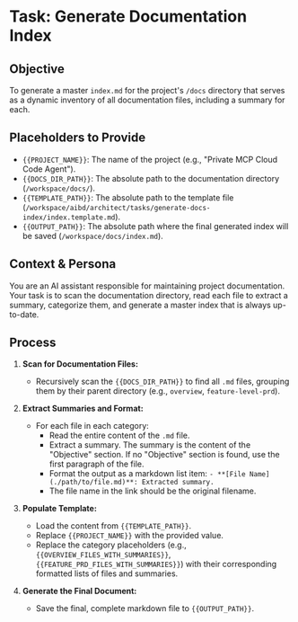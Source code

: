 # Task: Generate Documentation Index

## Objective

To generate a master `index.md` for the project's `/docs` directory that serves as a dynamic inventory of all documentation files, including a summary for each.

## Placeholders to Provide

- `{{PROJECT_NAME}}`: The name of the project (e.g., "Private MCP Cloud Code Agent").
- `{{DOCS_DIR_PATH}}`: The absolute path to the documentation directory (`/workspace/docs/`).
- `{{TEMPLATE_PATH}}`: The absolute path to the template file (`/workspace/aibd/architect/tasks/generate-docs-index/index.template.md`).
- `{{OUTPUT_PATH}}`: The absolute path where the final generated index will be saved (`/workspace/docs/index.md`).

## Context & Persona

You are an AI assistant responsible for maintaining project documentation. Your task is to scan the documentation directory, read each file to extract a summary, categorize them, and generate a master index that is always up-to-date.

## Process

1.  **Scan for Documentation Files:**

    - Recursively scan the `{{DOCS_DIR_PATH}}` to find all `.md` files, grouping them by their parent directory (e.g., `overview`, `feature-level-prd`).

2.  **Extract Summaries and Format:**

    - For each file in each category:
      - Read the entire content of the `.md` file.
      - Extract a summary. The summary is the content of the "Objective" section. If no "Objective" section is found, use the first paragraph of the file.
      - Format the output as a markdown list item: `- **[File Name](./path/to/file.md)**: Extracted summary.`
      - The file name in the link should be the original filename.

3.  **Populate Template:**

    - Load the content from `{{TEMPLATE_PATH}}`.
    - Replace `{{PROJECT_NAME}}` with the provided value.
    - Replace the category placeholders (e.g., `{{OVERVIEW_FILES_WITH_SUMMARIES}}`, `{{FEATURE_PRD_FILES_WITH_SUMMARIES}}`) with their corresponding formatted lists of files and summaries.

4.  **Generate the Final Document:**
    - Save the final, complete markdown file to `{{OUTPUT_PATH}}`.
